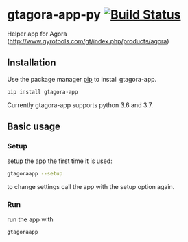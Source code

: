 # gtagora-app-py [![Build Status](https://travis-ci.org/gyrofx/gtagora-connector-py.svg?branch=master)](https://travis-ci.org/gyrofx/gtagora-connector-py)

Helper app for Agora (http://www.gyrotools.com/gt/index.php/products/agora)

## Installation

Use the package manager [pip](https://pip.pypa.io/en/stable/) to install gtagora-app.

```bash
pip install gtagora-app
```

Currently gtagora-app supports python 3.6 and 3.7.

## Basic usage

### Setup
setup the app the first time it is used:
```bash
gtagoraapp --setup
```
to change settings call the app with the setup option again. 

### Run
run the app with
```bash
gtagoraapp
```